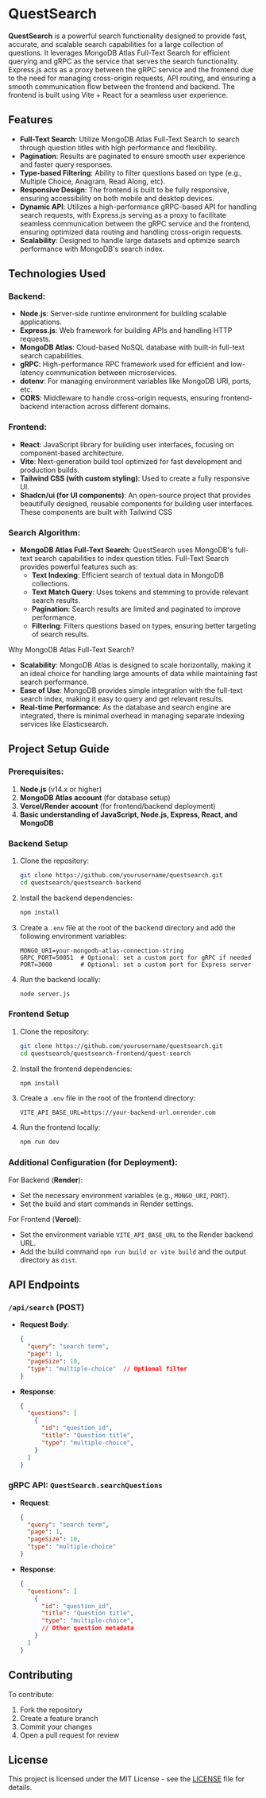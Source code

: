 # QuestSearch

**QuestSearch** is a powerful search functionality designed to provide fast, accurate, and scalable search capabilities for a large collection of questions. It leverages MongoDB Atlas Full-Text Search for efficient querying and gRPC as the service that serves the search functionality. Express.js acts as a proxy between the gRPC service and the frontend due to the need for managing cross-origin requests, API routing, and ensuring a smooth communication flow between the frontend and backend. The frontend is built using Vite + React for a seamless user experience.

## Features

- **Full-Text Search**: Utilize MongoDB Atlas Full-Text Search to search through question titles with high performance and flexibility.
- **Pagination**: Results are paginated to ensure smooth user experience and faster query responses.
- **Type-based Filtering**: Ability to filter questions based on type (e.g., Multiple Choice, Anagram, Read Along, etc).
- **Responsive Design**: The frontend is built to be fully responsive, ensuring accessibility on both mobile and desktop devices.
- **Dynamic API**: Utilizes a high-performance gRPC-based API for handling search requests, with Express.js serving as a proxy to facilitate seamless communication between the gRPC service and the frontend, ensuring optimized data routing and handling cross-origin requests.
- **Scalability**: Designed to handle large datasets and optimize search performance with MongoDB's search index.

## Technologies Used

### Backend:
- **Node.js**: Server-side runtime environment for building scalable applications.
- **Express.js**: Web framework for building APIs and handling HTTP requests.
- **MongoDB Atlas**: Cloud-based NoSQL database with built-in full-text search capabilities.
- **gRPC**: High-performance RPC framework used for efficient and low-latency communication between microservices.
- **dotenv**: For managing environment variables like MongoDB URI, ports, etc.
- **CORS**: Middleware to handle cross-origin requests, ensuring frontend-backend interaction across different domains.

### Frontend:
- **React**: JavaScript library for building user interfaces, focusing on component-based architecture.
- **Vite**: Next-generation build tool optimized for fast development and production builds.
- **Tailwind CSS (with custom styling)**: Used to create a fully responsive UI.
- **Shadcn/ui (for UI components)**: An open-source project that provides beautifully designed, reusable components for building user interfaces. These components are built with Tailwind CSS

### Search Algorithm:
- **MongoDB Atlas Full-Text Search**: QuestSearch uses MongoDB's full-text search capabilities to index question titles. Full-Text Search provides powerful features such as:
  - **Text Indexing**: Efficient search of textual data in MongoDB collections.
  - **Text Match Query**: Uses tokens and stemming to provide relevant search results.
  - **Pagination**: Search results are limited and paginated to improve performance.
  - **Filtering**: Filters questions based on types, ensuring better targeting of search results.

Why MongoDB Atlas Full-Text Search?
- **Scalability**: MongoDB Atlas is designed to scale horizontally, making it an ideal choice for handling large amounts of data while maintaining fast search performance.
- **Ease of Use**: MongoDB provides simple integration with the full-text search index, making it easy to query and get relevant results.
- **Real-time Performance**: As the database and search engine are integrated, there is minimal overhead in managing separate indexing services like Elasticsearch.

## Project Setup Guide

### Prerequisites:
1. **Node.js** (v14.x or higher)
2. **MongoDB Atlas account** (for database setup)
3. **Vercel/Render account** (for frontend/backend deployment)
4. **Basic understanding of JavaScript, Node.js, Express, React, and MongoDB**

### Backend Setup
1. Clone the repository:
    ```bash
    git clone https://github.com/yourusername/questsearch.git
    cd questsearch/questsearch-backend
    ```

2. Install the backend dependencies:
    ```bash
    npm install
    ```

3. Create a `.env` file at the root of the backend directory and add the following environment variables:
    ```env
    MONGO_URI=your-mongodb-atlas-connection-string
    GRPC_PORT=50051  # Optional: set a custom port for gRPC if needed
    PORT=3000        # Optional: set a custom port for Express server
    ```

4. Run the backend locally:
    ```bash
    node server.js
    ```

### Frontend Setup
1. Clone the repository:
    ```bash
    git clone https://github.com/yourusername/questsearch.git
    cd questsearch/questsearch-frontend/quest-search
    ```

2. Install the frontend dependencies:
    ```bash
    npm install
    ```

3. Create a `.env` file in the root of the frontend directory:
    ```env
    VITE_API_BASE_URL=https://your-backend-url.onrender.com
    ```

4. Run the frontend locally:
    ```bash
    npm run dev
    ```

### Additional Configuration (for Deployment):
For Backend (**Render**):
- Set the necessary environment variables (e.g., `MONGO_URI`, `PORT`).
- Set the build and start commands in Render settings.

For Frontend (**Vercel**):
- Set the environment variable `VITE_API_BASE_URL` to the Render backend URL.
- Add the build command `npm run build or vite build` and the output directory as `dist`.

## API Endpoints

### `/api/search` (POST)
- **Request Body**:
    ```json
    {
      "query": "search term",
      "page": 1,
      "pageSize": 10,
      "type": "multiple-choice"  // Optional filter
    }
    ```
- **Response**:
    ```json
    {
      "questions": [
        {
          "id": "question_id",
          "title": "Question title",
          "type": "multiple-choice",
        }
      ]
    }
    ```

### gRPC API: `QuestSearch.searchQuestions`
- **Request**:
    ```json
    {
      "query": "search term",
      "page": 1,
      "pageSize": 10,
      "type": "multiple-choice"
    }
    ```
- **Response**:
    ```json
    {
      "questions": [
        {
          "id": "question_id",
          "title": "Question title",
          "type": "multiple-choice",
          // Other question metadata
        }
      ]
    }
    ```

## Contributing

To contribute:
1. Fork the repository
2. Create a feature branch
3. Commit your changes
4. Open a pull request for review

## License

This project is licensed under the MIT License - see the [LICENSE](LICENSE) file for details.
